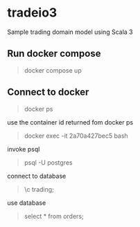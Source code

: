 # tradeio3
Sample trading domain model using Scala 3

## Run docker compose
>docker compose up

## Connect to docker
>docker ps

use the container id returned fom docker ps
>docker exec -it 2a70a427bec5 bash

invoke psql
>psql -U postgres

connect to database
>\c trading;

use database
>select * from orders;


